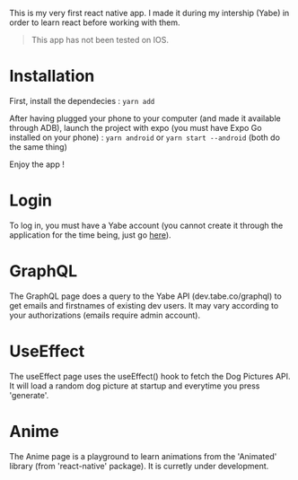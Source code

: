 This is my very first react native app. I made it during my intership (Yabe) in order to learn react before working with them.

> This app has not been tested on IOS.

# Installation

First, install the dependecies :
`yarn add`

After having plugged your phone to your computer (and made it available through ADB), launch the project with expo (you must have Expo Go installed on your phone) :
`yarn android` or `yarn start --android` (both do the same thing)

Enjoy the app !

# Login

To log in, you must have a Yabe account (you cannot create it through the application for the time being, just go [here]('www.dev.yabe.co/register')).

# GraphQL

The GraphQL page does a query to the Yabe API (dev.tabe.co/graphql) to get emails and firstnames of existing dev users. It may vary according to your authorizations (emails require admin account).

# UseEffect

The useEffect page uses the useEffect() hook to fetch the Dog Pictures API. It will load a random dog picture at startup and everytime you press 'generate'.

# Anime

The Anime page is a playground to learn animations from the 'Animated' library (from 'react-native' package). It is curretly under development.

